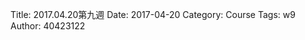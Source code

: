 Title: 2017.04.20第九週
Date: 2017-04-20
Category: Course
Tags: w9
Author: 40423122

<!-- PELICAN_END_SUMMARY -->